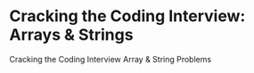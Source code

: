 # Cracking the Coding Interview: Arrays & Strings
Cracking the Coding Interview Array &amp; String Problems
